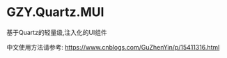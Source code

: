 # GZY.Quartz.MUI
基于Quartz的轻量级,注入化的UI组件

中文使用方法请参考:
https://www.cnblogs.com/GuZhenYin/p/15411316.html


